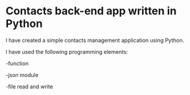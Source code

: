 # Contacts back-end app written in Python

I have created a simple contacts management application using Python.

I have used the following programming elements:

-function

-json module

-file read and write
